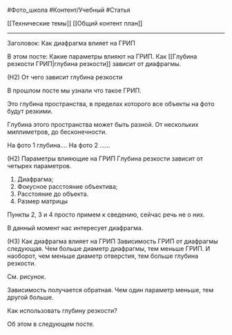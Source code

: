 #Фото_школа #Контент/Учебный #Статья 

[[Технические темы]]
[[Общий контент план]]
_________
Заголовок: Как диафрагма влияет на ГРИП

В этом посте:
Какие параметры влияют на ГРИП.
Как [[Глубина резкости ГРИП|глубина резкости]] зависит от диафрагмы.

(Н2) От чего зависит глубина резкости

В прошлом посте мы узнали что такое ГРИП. 

Это глубина пространства, в пределах которого все объекты на фото будут резкими.

Глубина этого пространства может быть разной.
От нескольких миллиметров, до бесконечности.

На фото 1 глубина....
На фото 2 ......

(Н2) Параметры влияющие на ГРИП 
Глубина резкости зависит от четырех параметров.
1. Диафрагма;
2. Фокусное расстояние объектива;
3. Расстояние до объекта.
4. Размер матрицы

Пункты 2, 3 и 4 просто примем к сведению, сейчас речь не о них. 

В данный момент нас интересует диафрагма.

(Н3) Как диафрагма влияет на ГРИП
Зависимость ГРИП от диафрагмы следующая.
Чем больше диаметр диафрагмы, тем меньше ГРИП. 
И наоборот, чем меньше диаметр отверстия, тем больше глубина резкости.

См. рисунок.

Зависимость получается обратная. Чем один параметр меньше, тем другой больше.


Как использовать глубину резкости?

Об этом в следующем посте.